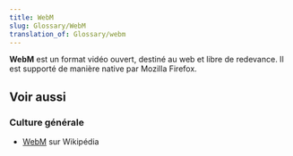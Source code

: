 ```yaml
---
title: WebM
slug: Glossary/WebM
translation_of: Glossary/webm
---
```


**WebM** est un format vidéo ouvert, destiné au web et libre de redevance. Il est supporté de manière native par Mozilla Firefox.

## Voir aussi

### Culture générale

- [WebM](https://fr.wikipedia.org/wiki/WebM) sur Wikipédia
